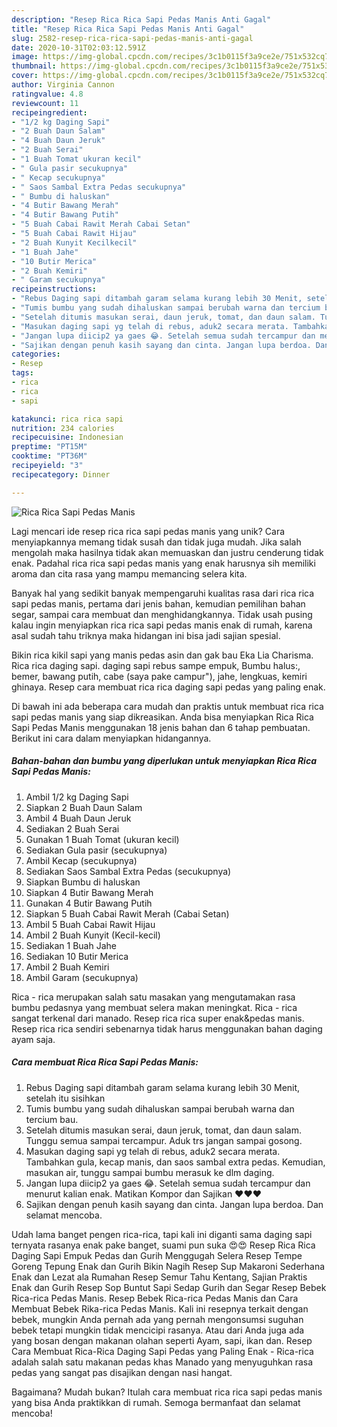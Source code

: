 ```yaml
---
description: "Resep Rica Rica Sapi Pedas Manis Anti Gagal"
title: "Resep Rica Rica Sapi Pedas Manis Anti Gagal"
slug: 2582-resep-rica-rica-sapi-pedas-manis-anti-gagal
date: 2020-10-31T02:03:12.591Z
image: https://img-global.cpcdn.com/recipes/3c1b0115f3a9ce2e/751x532cq70/rica-rica-sapi-pedas-manis-foto-resep-utama.jpg
thumbnail: https://img-global.cpcdn.com/recipes/3c1b0115f3a9ce2e/751x532cq70/rica-rica-sapi-pedas-manis-foto-resep-utama.jpg
cover: https://img-global.cpcdn.com/recipes/3c1b0115f3a9ce2e/751x532cq70/rica-rica-sapi-pedas-manis-foto-resep-utama.jpg
author: Virginia Cannon
ratingvalue: 4.8
reviewcount: 11
recipeingredient:
- "1/2 kg Daging Sapi"
- "2 Buah Daun Salam"
- "4 Buah Daun Jeruk"
- "2 Buah Serai"
- "1 Buah Tomat ukuran kecil"
- " Gula pasir secukupnya"
- " Kecap secukupnya"
- " Saos Sambal Extra Pedas secukupnya"
- " Bumbu di haluskan"
- "4 Butir Bawang Merah"
- "4 Butir Bawang Putih"
- "5 Buah Cabai Rawit Merah Cabai Setan"
- "5 Buah Cabai Rawit Hijau"
- "2 Buah Kunyit Kecilkecil"
- "1 Buah Jahe"
- "10 Butir Merica"
- "2 Buah Kemiri"
- " Garam secukupnya"
recipeinstructions:
- "Rebus Daging sapi ditambah garam selama kurang lebih 30 Menit, setelah itu sisihkan"
- "Tumis bumbu yang sudah dihaluskan sampai berubah warna dan tercium bau."
- "Setelah ditumis masukan serai, daun jeruk, tomat, dan daun salam. Tunggu semua sampai tercampur. Aduk trs jangan sampai gosong."
- "Masukan daging sapi yg telah di rebus, aduk2 secara merata. Tambahkan gula, kecap manis, dan saos sambal extra pedas. Kemudian, masukan air, tunggu sampai bumbu merasuk ke dlm daging."
- "Jangan lupa diicip2 ya gaes 😂. Setelah semua sudah tercampur dan menurut kalian enak. Matikan Kompor dan Sajikan ❤❤❤"
- "Sajikan dengan penuh kasih sayang dan cinta. Jangan lupa berdoa. Dan selamat mencoba."
categories:
- Resep
tags:
- rica
- rica
- sapi

katakunci: rica rica sapi 
nutrition: 234 calories
recipecuisine: Indonesian
preptime: "PT15M"
cooktime: "PT36M"
recipeyield: "3"
recipecategory: Dinner

---
```



![Rica Rica Sapi Pedas Manis](https://img-global.cpcdn.com/recipes/3c1b0115f3a9ce2e/751x532cq70/rica-rica-sapi-pedas-manis-foto-resep-utama.jpg)

Lagi mencari ide resep rica rica sapi pedas manis yang unik? Cara menyiapkannya memang tidak susah dan tidak juga mudah. Jika salah mengolah maka hasilnya tidak akan memuaskan dan justru cenderung tidak enak. Padahal rica rica sapi pedas manis yang enak harusnya sih memiliki aroma dan cita rasa yang mampu memancing selera kita.

Banyak hal yang sedikit banyak mempengaruhi kualitas rasa dari rica rica sapi pedas manis, pertama dari jenis bahan, kemudian pemilihan bahan segar, sampai cara membuat dan menghidangkannya. Tidak usah pusing kalau ingin menyiapkan rica rica sapi pedas manis enak di rumah, karena asal sudah tahu triknya maka hidangan ini bisa jadi sajian spesial.

Bikin rica kikil sapi yang manis pedas asin dan gak bau Eka Lia Charisma. Rica rica daging sapi. daging sapi rebus sampe empuk, Bumbu halus:, bemer, bawang putih, cabe (saya pake campur&#34;), jahe, lengkuas, kemiri ghinaya. Resep cara membuat rica rica daging sapi pedas yang paling enak.


Di bawah ini ada beberapa cara mudah dan praktis untuk membuat rica rica sapi pedas manis yang siap dikreasikan. Anda bisa menyiapkan Rica Rica Sapi Pedas Manis menggunakan 18 jenis bahan dan 6 tahap pembuatan. Berikut ini cara dalam menyiapkan hidangannya.

<!--inarticleads1-->

##### Bahan-bahan dan bumbu yang diperlukan untuk menyiapkan Rica Rica Sapi Pedas Manis:

1. Ambil 1/2 kg Daging Sapi
1. Siapkan 2 Buah Daun Salam
1. Ambil 4 Buah Daun Jeruk
1. Sediakan 2 Buah Serai
1. Gunakan 1 Buah Tomat (ukuran kecil)
1. Sediakan  Gula pasir (secukupnya)
1. Ambil  Kecap (secukupnya)
1. Sediakan  Saos Sambal Extra Pedas (secukupnya)
1. Siapkan  Bumbu di haluskan
1. Siapkan 4 Butir Bawang Merah
1. Gunakan 4 Butir Bawang Putih
1. Siapkan 5 Buah Cabai Rawit Merah (Cabai Setan)
1. Ambil 5 Buah Cabai Rawit Hijau
1. Ambil 2 Buah Kunyit (Kecil-kecil)
1. Sediakan 1 Buah Jahe
1. Sediakan 10 Butir Merica
1. Ambil 2 Buah Kemiri
1. Ambil  Garam (secukupnya)


Rica - rica merupakan salah satu masakan yang mengutamakan rasa bumbu pedasnya yang membuat selera makan meningkat. Rica - rica sangat terkenal dari manado. Resep rica rica super enak&amp;pedas manis. Resep rica rica sendiri sebenarnya tidak harus menggunakan bahan daging ayam saja. 

<!--inarticleads2-->

##### Cara membuat Rica Rica Sapi Pedas Manis:

1. Rebus Daging sapi ditambah garam selama kurang lebih 30 Menit, setelah itu sisihkan
1. Tumis bumbu yang sudah dihaluskan sampai berubah warna dan tercium bau.
1. Setelah ditumis masukan serai, daun jeruk, tomat, dan daun salam. Tunggu semua sampai tercampur. Aduk trs jangan sampai gosong.
1. Masukan daging sapi yg telah di rebus, aduk2 secara merata. Tambahkan gula, kecap manis, dan saos sambal extra pedas. Kemudian, masukan air, tunggu sampai bumbu merasuk ke dlm daging.
1. Jangan lupa diicip2 ya gaes 😂. Setelah semua sudah tercampur dan menurut kalian enak. Matikan Kompor dan Sajikan ❤❤❤
1. Sajikan dengan penuh kasih sayang dan cinta. Jangan lupa berdoa. Dan selamat mencoba.


Udah lama banget pengen rica-rica, tapi kali ini diganti sama daging sapi ternyata rasanya enak pake banget, suami pun suka 😍😍 Resep Rica Rica Daging Sapi Empuk Pedas dan Gurih Menggugah Selera Resep Tempe Goreng Tepung Enak dan Gurih Bikin Nagih Resep Sup Makaroni Sederhana Enak dan Lezat ala Rumahan Resep Semur Tahu Kentang, Sajian Praktis Enak dan Gurih Resep Sop Buntut Sapi Sedap Gurih dan Segar Resep Bebek Rica-rica Pedas Manis. Resep Bebek Rica-rica Pedas Manis dan Cara Membuat Bebek Rika-rica Pedas Manis. Kali ini resepnya terkait dengan bebek, mungkin Anda pernah ada yang pernah mengonsumsi suguhan bebek tetapi mungkin tidak mencicipi rasanya. Atau dari Anda juga ada yang bosan dengan makanan olahan seperti Ayam, sapi, ikan dan. Resep Cara Membuat Rica-Rica Daging Sapi Pedas yang Paling Enak - Rica-rica adalah salah satu makanan pedas khas Manado yang menyuguhkan rasa pedas yang sangat pas disajikan dengan nasi hangat. 

Bagaimana? Mudah bukan? Itulah cara membuat rica rica sapi pedas manis yang bisa Anda praktikkan di rumah. Semoga bermanfaat dan selamat mencoba!
